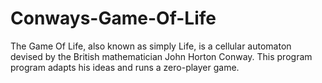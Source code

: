 Conways-Game-Of-Life
====================

The Game Of Life, also known as simply Life, is a cellular automaton devised by the British mathematician John Horton Conway. This program program adapts his ideas and runs a zero-player game.
